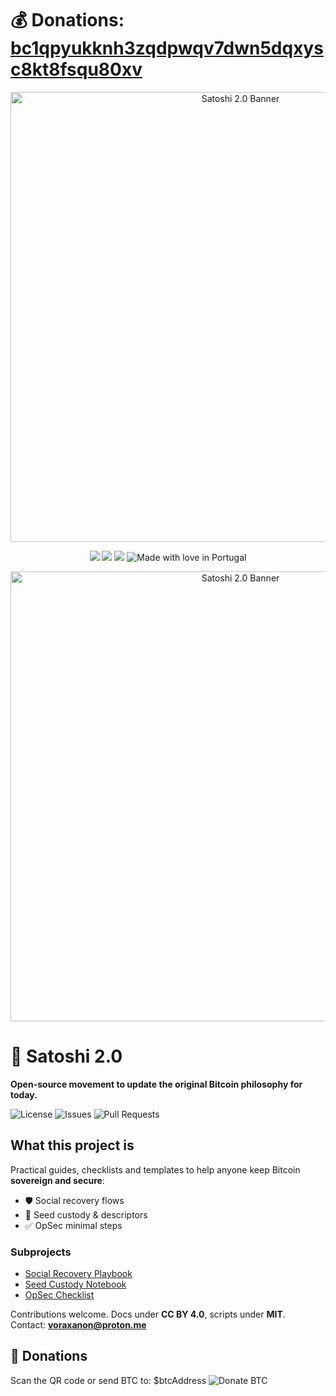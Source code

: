 ﻿# 💰 Donations: [bc1qpyukknh3zqdpwqv7dwn5dqxysc8kt8fsqu80xv](bitcoin:bc1qpyukknh3zqdpwqv7dwn5dqxysc8kt8fsqu80xv)
<p align="center"><img src="banner.svg" alt="Satoshi 2.0 Banner" width="720"/></p>

<p align="center">
  <a href="https://github.com/voraxanon/satoshi-2-0/stargazers"><img src="https://img.shields.io/github/stars/voraxanon/=flat-square&color=yellow"/></a>
  <a href="https://github.com/voraxanon/satoshi-2-0/issues"><img src="https://img.shields.io/github/issues/voraxanon/=flat-square&color=orange"/></a>
  <a href="https://github.com/voraxanon/satoshi-2-0/blob/main/LICENSE"><img src="https://img.shields.io/github/license/voraxanon/=flat-square&color=blue"/></a>
  <img src="https://img.shields.io/badge/Made%20with%20%E2%9D%A4%EF%B8%8F-in%20Portugal-red?style=flat-square" alt="Made with love in Portugal"/>
</p>
<p align="center"><img src="banner.svg" alt="Satoshi 2.0 Banner" width="720"/></p>

# 🚀 Satoshi 2.0

**Open-source movement to update the original Bitcoin philosophy for today.**

![License](https://img.shields.io/github/license/voraxanon/=flat-square)
![Issues](https://img.shields.io/github/issues/voraxanon/=flat-square)
![Pull Requests](https://img.shields.io/github/issues-pr/voraxanon/=flat-square)

## What this project is
Practical guides, checklists and templates to help anyone keep Bitcoin **sovereign and secure**:
- 🛡️ Social recovery flows  
- 📓 Seed custody & descriptors  
- ✅ OpSec minimal steps  

### Subprojects
- [Social Recovery Playbook](https://github.com/voraxanon/social-recovery-playbook)  
- [Seed Custody Notebook](https://github.com/voraxanon/seed-custody-notebook)  
- [OpSec Checklist](https://github.com/voraxanon/opsec-checklist)  

Contributions welcome. Docs under **CC BY 4.0**, scripts under **MIT**.  
Contact: **voraxanon@proton.me**



## 💜 Donations
Scan the QR code or send BTC to:
\$btcAddress
![Donate BTC](https://raw.githubusercontent.com/voraxanon/.github/main/profile/btc-donation-qr.png)
